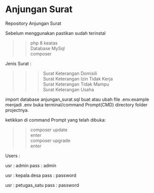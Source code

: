 # Anjungan Surat

Repository Anjungan Surat

Sebelum menggunakan pastikan sudah terinstal

> > php 8 keatas <br>
> > Database MySql <br>
> > composer <br>

Jenis Surat :

> > > Surat Keterangan Domisili <br>
> > > Surat Keterangan Izin Tidak Kerja <br>
> > > Surat Keterangan Tidak Mampu <br>
> > > Surat Keterangan Usaha <br>

import database anjungan_surat.sql
buat atau ubah file .env.example menjadi .env
buka terminal/command Prompt(CMD) directory folder projectnya.

ketikkan di command Prompt yang telah dibuka:

> > composer update <br>
> > enter <br>
> > composer upgrade <br>
> > enter <br>

Users :

usr : admin
pass : admin

usr : kepala.desa
pass : password

usr : petugas_satu
pass : password
